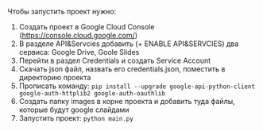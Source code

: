 Чтобы запустить проект нужно:

1. Создать проект в Google Cloud Console (https://console.cloud.google.com/)
2. В разделе API&Servcies добавить (+ ENABLE API&SERVCIES) два сервиса: Google Drive, Goole Slides
3. Перейти в раздел Credentials и создать Service Account
4. Скачать json файл, назвать его credentials.json, поместить в директорию проекта
5. Прописать команду:
```pip install --upgrade google-api-python-client google-auth-httplib2 google-auth-oauthlib```
6. Создать папку images в корне проекта и добавить туда файлы, которые будут google слайдами
7. Запустить проект:
```python main.py```